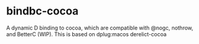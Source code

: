# bindbc-cocoa

A dynamic D binding to cocoa, which are compatible with @nogc, nothrow, and BetterC (WIP). This is based on dplug:macos derelict-cocoa
